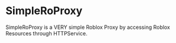 # SimpleRoProxy
SimpleRoProxy is a VERY simple Roblox Proxy by accessing Roblox Resources through HTTPService.
